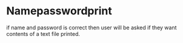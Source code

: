 # Namepasswordprint
if name and password is correct then user will be asked if they want contents of a text file printed.
